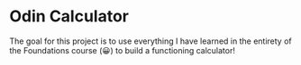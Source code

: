 # Odin Calculator
The goal for this project is to use everything I have learned in the entirety of the Foundations course (😀) to build a functioning calculator!
